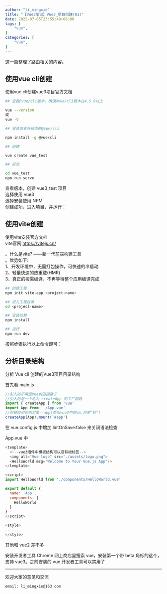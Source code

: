 ```yaml
---
author: "li_mingxie"
title: "【Vue3笔记】Vue3_项目创建(01)"
date: 2022-07-05T23:55:49+08:00
tags: [
    "vue",
]
categories: [
    "vue",
]
---
```


这一篇整理了路由相关的内容。  <!--more-->

## 使用vue cli创建

​​使用vue cli创建vue3项目官方文档​​

```bash
## 查看@vue/cli版本，确保@vue/cli版本在4.5.0以上

vue --version
或
vue -V

## 安装或者升级你的@vue/cli

npm install -g @vue/cli

## 创建

vue create vue_test

## 启动

cd vue_test
npm run serve
```

查看版本，创建 vue3_test 项目  
选择使用 vue3  
选择安装使用 NPM  
创建成功，进入项目，并运行：  

## 使用vite创建

​使用vite安装官方文档​​  
​​vite官网​​ <https://vitejs.cn/>  

。什么是vite? ——新一代前端构建工具  
。优势如下:  
1、开发环境中，无需打包操作，可快速的冷启动  
2、轻量快速的热重载(HMR)  
3、真正的按需编译，不再等待整个应用编译完成  

```bash
## 创建工程
npm init vite-app <project-name>

## 进入工程目录
cd <projecl-name>

## 安装依赖
npm install

## 运行
npm run dev
```

按照步骤执行以上命令即可：  

## 分析目录结构  

分析 Vue cli 创建的Vue3项目目录结构  

首先看 main.js  

```js s
//引入的不再是Vue构造函数了
//引入的是一个名为 createApp 的工厂函数
import { createApp } from 'vue'
import App from './App.vue'
//创建应用实例对象--app(类似vue2中的vm,但更“轻”)
createApp(App).mount('#app')
```

在 vue.config.js 中增加 ​​lintOnSave:false​​ 来关闭语法检查

App.vue 中

```js
<template>
  <!--vue3组件中模板结构可以没有根标签-->
  <img alt="Vue logo" src="./assets/logo.png">
  <HelloWorld msg="Welcome to Your Vue.js App"/>
</template>

<script>
import HelloWorld from './components/HelloWorld.vue'

export default {
  name: 'App',
  components: {
    HelloWorld
  }
}
</script>

<style>
......
</style>
```

其他和 vue2 差不多

安装开发者工具
Chrome 网上商店里搜索 vue，安装第一个带 beta 角标的这个，支持 vue3。之前安装的 vue 开发者工具可以禁用了

----------------------------------------------
欢迎大家的意见和交流

`email: li_mingxie@163.com`
